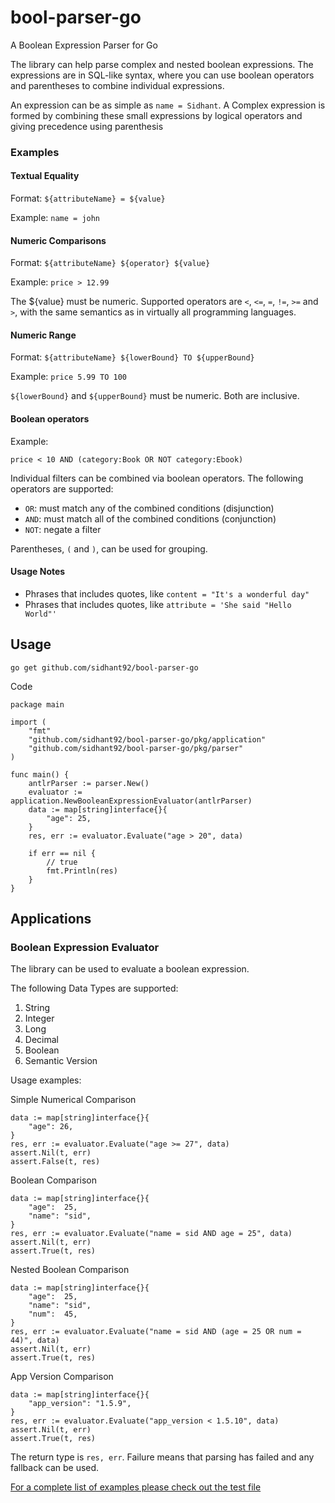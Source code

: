 # bool-parser-go
A Boolean Expression Parser for Go

The library can help parse complex and nested boolean expressions.
The expressions are in SQL-like syntax, where you can use boolean operators and parentheses to combine individual expressions.

An expression can be as simple as `name = Sidhant`.
A Complex expression is formed by combining these small expressions by logical operators and giving precedence using parenthesis

### Examples
#### Textual Equality

Format: `${attributeName} = ${value}`

Example: `name = john`

#### Numeric Comparisons

Format: `${attributeName} ${operator} ${value}`

Example: `price > 12.99`

The ${value} must be numeric. Supported operators are `<`, `<=`, `=`, `!=`, `>=` and `>`, with the same semantics as in virtually all programming languages.

#### Numeric Range

Format: `${attributeName} ${lowerBound} TO ${upperBound}`

Example: `price 5.99 TO 100`

`${lowerBound}` and `${upperBound}` must be numeric. Both are inclusive.

#### Boolean operators

Example:

`price < 10 AND (category:Book OR NOT category:Ebook)`

Individual filters can be combined via boolean operators. The following operators are supported:

* `OR`: must match any of the combined conditions (disjunction)
* `AND`: must match all of the combined conditions (conjunction)
* `NOT`: negate a filter

Parentheses, `(` and `)`, can be used for grouping.

#### Usage Notes
* Phrases that includes quotes, like `content = "It's a wonderful day"`
* Phrases that includes quotes, like `attribute = 'She said "Hello World"'`

## Usage
```
go get github.com/sidhant92/bool-parser-go
```


Code
```
package main

import (
	"fmt"
	"github.com/sidhant92/bool-parser-go/pkg/application"
	"github.com/sidhant92/bool-parser-go/pkg/parser"
)

func main() {
	antlrParser := parser.New()
	evaluator := application.NewBooleanExpressionEvaluator(antlrParser)
	data := map[string]interface{}{
		"age": 25,
	}
	res, err := evaluator.Evaluate("age > 20", data)

	if err == nil {
		// true
		fmt.Println(res)
	}
}

```


## Applications

### Boolean Expression Evaluator

The library can be used to evaluate a boolean expression.

The following Data Types are supported:
1. String
2. Integer
3. Long
4. Decimal
5. Boolean
6. Semantic Version

Usage examples:

Simple Numerical Comparison
```
data := map[string]interface{}{
	"age": 26,
}
res, err := evaluator.Evaluate("age >= 27", data)
assert.Nil(t, err)
assert.False(t, res)
```
Boolean Comparison
```
data := map[string]interface{}{
	"age":  25,
	"name": "sid",
}
res, err := evaluator.Evaluate("name = sid AND age = 25", data)
assert.Nil(t, err)
assert.True(t, res)
```
Nested Boolean Comparison
```
data := map[string]interface{}{
	"age":  25,
	"name": "sid",
	"num":  45,
}
res, err := evaluator.Evaluate("name = sid AND (age = 25 OR num = 44)", data)
assert.Nil(t, err)
assert.True(t, res)
```
App Version Comparison
```
data := map[string]interface{}{
	"app_version": "1.5.9",
}
res, err := evaluator.Evaluate("app_version < 1.5.10", data)
assert.Nil(t, err)
assert.True(t, res)
```

The return type is `res, err`. Failure means that parsing has failed and any fallback can be used.


[For a complete list of examples please check out the test file](pkg/application/boolean_expression_evaluator_test.go)